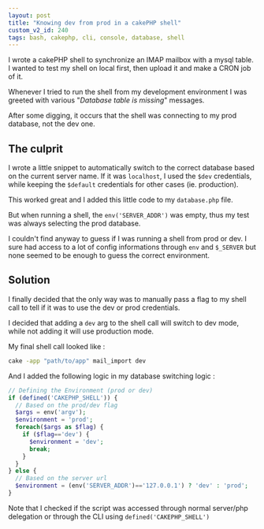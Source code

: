 ```yaml
---
layout: post
title: "Knowing dev from prod in a cakePHP shell"
custom_v2_id: 240
tags: bash, cakephp, cli, console, database, shell
---
```


I wrote a cakePHP shell to synchronize an IMAP mailbox with a mysql table. I
wanted to test my shell on local first, then upload it and make a CRON job of
it.

Whenever I tried to run the shell from my development environment I was
greeted with various "_Database table is missing_" messages.

After some digging, it occurs that the shell was connecting to my prod
database, not the dev one.

## The culprit

I wrote a little snippet to automatically switch to the correct database based
on the current server name. If it was `localhost`, I used the `$dev`
credentials, while keeping the `$default` credentials for other cases (ie.
production).

This worked great and I added this little code to my `database.php` file.

But when running a shell, the `env('SERVER_ADDR')` was empty, thus my test was
always selecting the prod database.

I couldn't find anyway to guess if I was running a shell from prod or dev. I
sure had access to a lot of config informations through `env` and `$_SERVER`
but none seemed to be enough to guess the correct environment.

## Solution

I finally decided that the only way was to manually pass a flag to my shell
call to tell if it was to use the dev or prod credentials.

I decided that adding a `dev` arg to the shell call will switch to dev mode,
while not adding it will use production mode.


My final shell call looked like :

```sh
cake -app "path/to/app" mail_import dev

```

And I added the following logic in my database switching logic :


```php
// Defining the Environment (prod or dev)
if (defined('CAKEPHP_SHELL')) {
  // Based on the prod/dev flag
  $args = env('argv');
  $environment = 'prod';
  foreach($args as $flag) {
    if ($flag=='dev') {
      $environment = 'dev';
      break;
    }
  }
} else {
  // Based on the server url
  $environment = (env('SERVER_ADDR')=='127.0.0.1') ? 'dev' : 'prod';
}
```

Note that I checked if the script was accessed through normal server/php
delegation or through the CLI using `defined('CAKEPHP_SHELL')`
